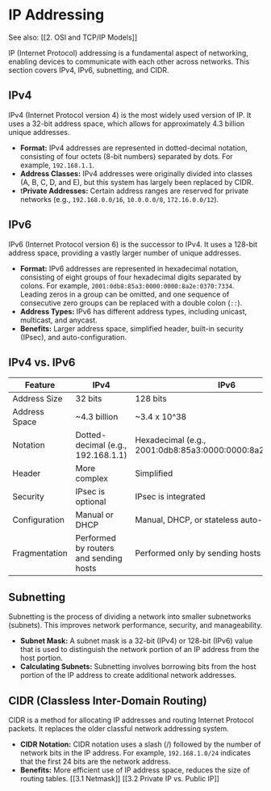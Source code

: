 # IP Addressing

See also: [[2. OSI and TCP/IP Models]]

IP (Internet Protocol) addressing is a fundamental aspect of networking, enabling devices to communicate with each other across networks. This section covers IPv4, IPv6, subnetting, and CIDR.

## IPv4

IPv4 (Internet Protocol version 4) is the most widely used version of IP. It uses a 32-bit address space, which allows for approximately 4.3 billion unique addresses.

*   **Format:** IPv4 addresses are represented in dotted-decimal notation, consisting of four octets (8-bit numbers) separated by dots. For example, `192.168.1.1`.
*   **Address Classes:** IPv4 addresses were originally divided into classes (A, B, C, D, and E), but this system has largely been replaced by CIDR.
*   t**Private Addresses:** Certain address ranges are reserved for private networks (e.g., `192.168.0.0/16`, `10.0.0.0/8`, `172.16.0.0/12`).

## IPv6

IPv6 (Internet Protocol version 6) is the successor to IPv4. It uses a 128-bit address space, providing a vastly larger number of unique addresses.

*   **Format:** IPv6 addresses are represented in hexadecimal notation, consisting of eight groups of four hexadecimal digits separated by colons. For example, `2001:0db8:85a3:0000:0000:8a2e:0370:7334`. Leading zeros in a group can be omitted, and one sequence of consecutive zero groups can be replaced with a double colon (`::`).
*   **Address Types:** IPv6 has different address types, including unicast, multicast, and anycast.
*   **Benefits:** Larger address space, simplified header, built-in security (IPsec), and auto-configuration.

## IPv4 vs. IPv6

| Feature          | IPv4                               | IPv6                                                                                                |
| ---------------- | ---------------------------------- | --------------------------------------------------------------------------------------------------- |
| Address Size     | 32 bits                            | 128 bits                                                                                               |
| Address Space    | ~4.3 billion                       | ~3.4 x 10^38                                                                                           |
| Notation         | Dotted-decimal (e.g., 192.168.1.1) | Hexadecimal (e.g., 2001:0db8:85a3:0000:0000:8a2e:0370:7334)                                           |
| Header           | More complex                       | Simplified                                                                                             |
| Security         | IPsec is optional                  | IPsec is integrated                                                                                   |
| Configuration    | Manual or DHCP                      | Manual, DHCP, or stateless auto-configuration                                                           |
| Fragmentation    | Performed by routers and sending hosts | Performed only by sending hosts                                                                        |

## Subnetting

Subnetting is the process of dividing a network into smaller subnetworks (subnets). This improves network performance, security, and manageability.

*   **Subnet Mask:** A subnet mask is a 32-bit (IPv4) or 128-bit (IPv6) value that is used to distinguish the network portion of an IP address from the host portion.
*   **Calculating Subnets:** Subnetting involves borrowing bits from the host portion of the IP address to create additional network addresses.

## CIDR (Classless Inter-Domain Routing)

CIDR is a method for allocating IP addresses and routing Internet Protocol packets. It replaces the older classful network addressing system.

*   **CIDR Notation:** CIDR notation uses a slash (/) followed by the number of network bits in the IP address. For example, `192.168.1.0/24` indicates that the first 24 bits are the network address.
*   **Benefits:** More efficient use of IP address space, reduces the size of routing tables.
[[3.1 Netmask]]
[[3.2 Private IP vs. Public IP]]